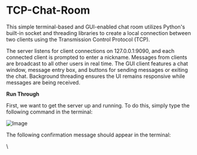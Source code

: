 # TCP-Chat-Room

This simple terminal-based and GUI-enabled chat room utilizes Python's built-in socket and threading libraries to create a local connection between two clients using the Transmission Control Protocol (TCP). 

The server listens for client connections on 127.0.0.1:9090, and each connected client is prompted to enter a nickname. Messages from clients are broadcast to all other users in real time. The GUI client features a chat window, message entry box, and buttons for sending messages or exiting the chat. Background threading ensures the UI remains responsive while messages are being received.

**Run Through**

First, we want to get the server up and running. To do this, simply type the following command in the terminal:

![Image](https://github.com/user-attachments/assets/8923987d-9619-4101-9b89-0edae909b990)

The following confirmation message should appear in the terminal:

\
